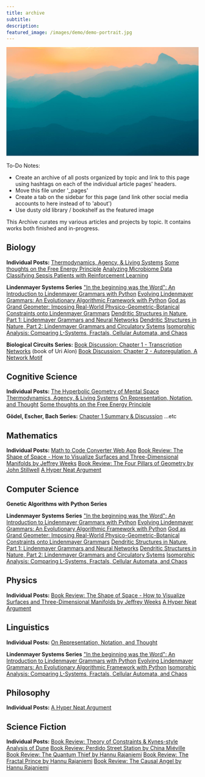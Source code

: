```yaml
---
title: archive
subtitle: 
description: 
featured_image: /images/demo/demo-portrait.jpg
---
```


![](/images/demo/demo-landscape.jpg)

To-Do Notes:

- Create an archive of all posts organized by topic and link to this page using hashtags on each of the individual article pages' headers.
- Move this file under '_pages'
- Create a tab on the sidebar for this page (and link other social media accounts to here instead of to 'about')
- Use dusty old library / bookshelf as the featured image

This Archive curates my various articles and projects by topic.  It contains works both finished and in-progress.
## Biology

**Individual Posts:**
[Thermodynamics, Agency, & Living Systems](https://mundyreimer.github.io/blog/thermodynamics-agency-livingsystems)
[Some thoughts on the Free Energy Principle]()
[Analyzing Microbiome Data](https://towardsdatascience.com/analyzing-microbiome-data-320728b56b8e)
[Classifying Sepsis Patients with Reinforcement Learning](https://github.com/mundyreimer/RL-Sepsis-Prediction)

**Lindenmayer Systems Series**
["In the beginning was the Word": An Introduction to Lindenmayer Grammars with Python]()
[Evolving Lindenmayer Grammars: An Evolutionary Algorithmic Framework with Python]()
[God as Grand Geometer: Imposing Real-World Physico-Geometric-Botanical Constraints onto Lindenmayer Grammars]()
[Dendritic Structures in Nature, Part 1: Lindenmayer Grammars and Neural Networks]()
[Dendritic Structures in Nature, Part 2: Lindenmayer Grammars and Circulatory Sytems]()
[Isomorphic Analysis: Comparing L-Systems, Fractals, Cellular Automata, and Chaos]()

**Biological Circuits Series:**
[Book Discussion: Chapter 1 - Transcription Networks]() (book of Uri Alon)
[Book Discussion: Chapter 2 - Autoregulation, A Network Motif]()

## Cognitive Science

**Individual Posts:**
[The Hyperbolic Geometry of Mental Space](https://mundyreimer.github.io/blog/hyperbolic-geometry-mental-space)
[Thermodynamics, Agency, & Living Systems](https://mundyreimer.github.io/blog/thermodynamics-agency-livingsystems)
[On Representation, Notation, and Thought]()
[Some thoughts on the Free Energy Principle]()

**Gödel, Escher, Bach Series:**
[Chapter 1 Summary & Discussion]()
...etc

## Mathematics

**Individual Posts:**
[Math to Code Converter Web App](https://mundyreimer.github.io/math2code_sphinx_docs/)
[Book Review: The Shape of Space - How to Visualize Surfaces and Three-Dimensional Manifolds by Jeffrey Weeks]()
[Book Review: The Four Pillars of Geometry by John Stillwell]()
[A Hyper Neat Argument]()

## Computer Science

**Genetic Algorithms with Python Series**

**Lindenmayer Systems Series**
["In the beginning was the Word": An Introduction to Lindenmayer Grammars with Python]()
[Evolving Lindenmayer Grammars: An Evolutionary Algorithmic Framework with Python]()
[God as Grand Geometer: Imposing Real-World Physico-Geometric-Botanical Constraints onto Lindenmayer Grammars]()
[Dendritic Structures in Nature, Part 1: Lindenmayer Grammars and Neural Networks]()
[Dendritic Structures in Nature, Part 2: Lindenmayer Grammars and Circulatory Sytems]()
[Isomorphic Analysis: Comparing L-Systems, Fractals, Cellular Automata, and Chaos]()

## Physics

**Individual Posts:**
[Book Review: The Shape of Space - How to Visualize Surfaces and Three-Dimensional Manifolds by Jeffrey Weeks]()
[A Hyper Neat Argument]()

## Linguistics

**Individual Posts:**
[On Representation, Notation, and Thought]()

**Lindenmayer Systems Series**
["In the beginning was the Word": An Introduction to Lindenmayer Grammars with Python]()
[Evolving Lindenmayer Grammars: An Evolutionary Algorithmic Framework with Python]()
[Isomorphic Analysis: Comparing L-Systems, Fractals, Cellular Automata, and Chaos]()

## Philosophy

**Individual Posts:**
[A Hyper Neat Argument]()

## Science Fiction

**Individual Posts:**
[Book Review: Theory of Constraints & Kynes-style Analysis of Dune](https://mundyreimer.github.io/blog/theory-of-constraints-dune)
[Book Review: Perdido Street Station by China Miéville](https://mundyreimer.github.io/blog/book-review-perdidostreetstation)
[Book Review: The Quantum Thief by Hannu Rajaniemi]()
[Book Review: The Fractal Prince by Hannu Rajaniemi]()
[Book Review: The Causal Angel by Hannu Rajaniemi]()





